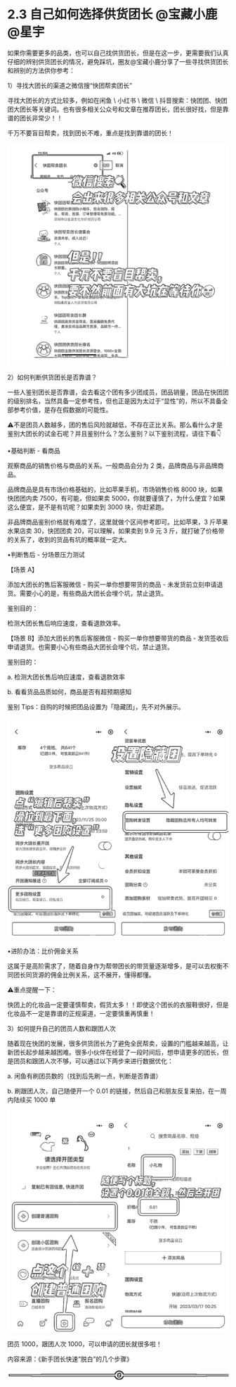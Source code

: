 # 2.3 自己如何选择供货团长 @宝藏小鹿 @星宇

如果你需要更多的品类，也可以自己找供货团长，但是在这一步，更需要我们认真仔细的辨别供货团长的情况，避免踩坑，圈友@宝藏小鹿分享了一些寻找供货团长和辨别的方法供你参考：

1）寻找大团长的渠道之微信搜“快团帮卖团长”

寻找大团长的方式比较多，例如在闲鱼 \ 小红书 \ 微信 \ 抖音搜索：快团团、快团团大团长等关键词。也有很多相关公众号和文章在推荐团长，团长很好找，但是靠谱的团长非常少！！

千万不要盲目帮卖，找到团长不难，重点是找到靠谱的团长！

![](img/c2666f9233f4984a2d8b6c238975e342.png)

2）如何判断供货团长是否靠谱？

一些人鉴别团长是否靠谱，会去看这个团有多少团成员，团品销量，团品在快团团的级别排名，当然具备一定参考性，但也正是因为太过于“显性”的，所以不具备全部参考价值，是存在假数据的可能性。

⚠️不是团员人数越多，团的售后风险就越低，不存在正比关系。那么看什么才是鉴别大团长的试金石呢？并且鉴别什么？怎么鉴别？以下鉴别流程，请往下看👇

•基础判断 - 看商品

观察商品的销售价格与商品的关系。一般商品会分为 2 类，品牌商品与非品牌商品。

品牌商品是具有市场价格基础的，比如苹果手机，市场销售价格 8000 块，如果快团团内卖 7500，有可能，但如果卖 5000，你就要谨慎了，为什么便宜？如果这么便宜，是不是有坑呢？如果卖到 3000 块，你赶紧跑。

非品牌商品鉴别价格就有难度了，这里就做个区间参考即可。比如苹果，3 斤苹果水果店卖 30，快团团卖 20，可以理解，如果卖到 9.9 元 3 斤，就打破了价格带的关系了，收到的货品有坑的概率就一定大。

•判断售后 - 分场景压力测试

【场景 A】

添加大团长的售后客服微信 - 购买一单你想要带货的商品 - 未发货前立刻申请退货。需要小心的是，有些商品大团长会埋个坑，禁止退货。

鉴别目的：

检测大团长售后响应速度，查看退款效率。

【场景 B】添加大团长的售后客服微信 - 购买一单你想要带货的商品 - 发货签收后申请退货。也需要小心有些商品大团长会埋个坑，禁止退货。

鉴别目的：

a. 检测大团长售后响应速度，查看退款效率

b. 看看货品品质如何，商品是否有超预期感知

鉴别 Tips：自购的时候把团品设置为「隐藏团」，先不对外展示。

![](img/6060f6692c2f7dd276d84098d94078ba.png)

•进阶办法：比价佣金关系

这属于是高阶需求了，随着自身作为帮带团长的带货量逐渐增多，是可以去权衡不同团长同货源的佣金比例关系，这不展开，懂得都懂。

⚠️重点提醒一下：

快团上的化妆品一定要谨慎帮卖，假货太多！！即使这个团长的衣服鞋很好，但是化妆品不一定是靠谱的正规渠道，一定要慎重再慎重！

3）如何提升自己的团员人数和跟团人次

随着现在快团的发展，很多供货团长为了避免全民帮卖，设置的门槛越来越高，让新团长起步越来越困难。很多小伙伴在经营了一段时间后，想申请更多的团长，但是团员和跟团人次不够，可以通过以下两步来进行数据优化：

a. 闲鱼有刷团员数的（找到后先刷一点，判断是否靠谱）

b. 刷跟团人次，自己随便开一个 0.01 的链接，然后自己和朋友反复来拍，在一周内陆续买 1000 单

![](img/137abe8c5091ba6c05cbcf1fb16ec28e.png)

团员 1000，跟团人次 1000，可以申请的团长就很多啦！

内容来源：《新手团长快速“脱白”的几个步骤》

![](img/dd92b07373c3325b41989991c0898588.png)
